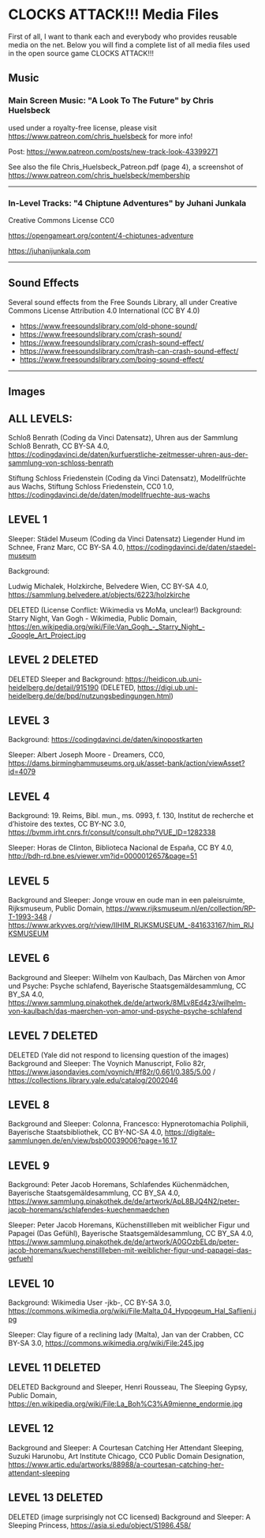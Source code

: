 # CLOCKS ATTACK!!! Media Files

First of all, I want to thank each and everybody who provides reusable media on the net. Below you will find a complete list of all media files used in the open source game CLOCKS ATTACK!!!

## Music

### Main Screen Music: "A Look To The Future" by **Chris Huelsbeck**
used under a royalty-free license, please visit https://www.patreon.com/chris_huelsbeck for more info!


Post: https://www.patreon.com/posts/new-track-look-43399271

See also the file Chris_Huelsbeck_Patreon.pdf (page 4), a screenshot of https://www.patreon.com/chris_huelsbeck/membership

---

### In-Level Tracks: "4 Chiptune Adventures" by Juhani Junkala
Creative Commons License CC0

https://opengameart.org/content/4-chiptunes-adventure

https://juhanijunkala.com

---

## Sound Effects
Several sound effects from the Free Sounds Library, all under Creative Commons License Attribution 4.0 International (CC BY 4.0)

* https://www.freesoundslibrary.com/old-phone-sound/
* https://www.freesoundslibrary.com/crash-sound/
* https://www.freesoundslibrary.com/crash-sound-effect/
* https://www.freesoundslibrary.com/trash-can-crash-sound-effect/
* https://www.freesoundslibrary.com/boing-sound-effect/

---

## Images

## ALL LEVELS:

Schloß Benrath (Coding da Vinci Datensatz), Uhren aus der Sammlung Schloß Benrath, CC BY-SA 4.0, https://codingdavinci.de/daten/kurfuerstliche-zeitmesser-uhren-aus-der-sammlung-von-schloss-benrath

Stiftung Schloss Friedenstein (Coding da Vinci Datensatz), Modellfrüchte aus Wachs, Stiftung Schloss Friedenstein, CC0 1.0, https://codingdavinci.de/de/daten/modellfruechte-aus-wachs

## LEVEL 1

Sleeper: Städel Museum (Coding da Vinci Datensatz) Liegender Hund im Schnee, Franz Marc, CC BY-SA 4.0, https://codingdavinci.de/daten/staedel-museum

Background:

Ludwig Michalek, Holzkirche, Belvedere Wien, CC BY-SA 4.0, https://sammlung.belvedere.at/objects/6223/holzkirche

DELETED (License Conflict: Wikimedia vs MoMa, unclear!) Background: Starry Night, Van Gogh - Wikimedia, Public Domain, https://en.wikipedia.org/wiki/File:Van_Gogh_-_Starry_Night_-_Google_Art_Project.jpg

## LEVEL 2 DELETED

DELETED Sleeper and Background: https://heidicon.ub.uni-heidelberg.de/detail/915190 (DELETED, https://digi.ub.uni-heidelberg.de/de/bpd/nutzungsbedingungen.html)

## LEVEL 3

Background: https://codingdavinci.de/daten/kinopostkarten

Sleeper: Albert Joseph Moore - Dreamers, CC0, https://dams.birminghammuseums.org.uk/asset-bank/action/viewAsset?id=4079

## LEVEL 4

Background: 19. Reims, Bibl. mun., ms. 0993, f. 130, Institut de recherche et d’histoire des textes, CC BY-NC 3.0, https://bvmm.irht.cnrs.fr/consult/consult.php?VUE_ID=1282338

Sleeper: Horas de Clinton, Biblioteca Nacional de España, CC BY 4.0, http://bdh-rd.bne.es/viewer.vm?id=0000012657&page=51

## LEVEL 5

Background and Sleeper: Jonge vrouw en oude man in een paleisruimte, Rijksmuseum, Public Domain, https://www.rijksmuseum.nl/en/collection/RP-T-1993-348 / https://www.arkyves.org/r/view/IIHIM_RIJKSMUSEUM_-841633167/him_RIJKSMUSEUM

## LEVEL 6

Background and Sleeper: Wilhelm von Kaulbach, Das Märchen von Amor und Psyche: Psyche schlafend, Bayerische Staatsgemäldesammlung, CC BY_SA 4.0, https://www.sammlung.pinakothek.de/de/artwork/8MLv8Ed4z3/wilhelm-von-kaulbach/das-maerchen-von-amor-und-psyche-psyche-schlafend

## LEVEL 7 DELETED

DELETED (Yale did not respond to licensing question of the images) Background and Sleeper: The Voynich Manuscript, Folio 82r, https://www.jasondavies.com/voynich/#f82r/0.661/0.385/5.00 / https://collections.library.yale.edu/catalog/2002046

## LEVEL 8

Background and Sleeper: Colonna, Francesco: Hypnerotomachia Poliphili, Bayerische Staatsbibliothek, CC BY-NC-SA 4.0, https://digitale-sammlungen.de/en/view/bsb00039006?page=16,17

## LEVEL 9

Background:  Peter Jacob Horemans, Schlafendes Küchenmädchen, Bayerische Staatsgemäldesammlung, CC BY_SA 4.0, https://www.sammlung.pinakothek.de/de/artwork/ApL8BJQ4N2/peter-jacob-horemans/schlafendes-kuechenmaedchen

Sleeper: Peter Jacob Horemans, Küchenstillleben mit weiblicher Figur und Papagei (Das Gefühl), Bayerische Staatsgemäldesammlung, CC BY_SA 4.0, https://www.sammlung.pinakothek.de/de/artwork/A0GOzbELdp/peter-jacob-horemans/kuechenstillleben-mit-weiblicher-figur-und-papagei-das-gefuehl

## LEVEL 10

Background: Wikimedia User -jkb-, CC BY-SA 3.0, https://commons.wikimedia.org/wiki/File:Malta_04_Hypogeum_Hal_Saflieni.jpg

Sleeper: Clay figure of a reclining lady (Malta), Jan van der Crabben, CC BY-SA 3.0, https://commons.wikimedia.org/wiki/File:245.jpg

## LEVEL 11 DELETED

DELETED Background and Sleeper, Henri Rousseau, The Sleeping Gypsy, Public Domain, https://en.wikipedia.org/wiki/File:La_Boh%C3%A9mienne_endormie.jpg

## LEVEL 12

Background and Sleeper: A Courtesan Catching Her Attendant Sleeping, Suzuki Harunobu, Art Institute Chicago, CC0 Public Domain Designation, https://www.artic.edu/artworks/88988/a-courtesan-catching-her-attendant-sleeping

## LEVEL 13 DELETED

DELETED (image surprisingly not CC licensed) Background and Sleeper: A Sleeping Princess, https://asia.si.edu/object/S1986.458/
